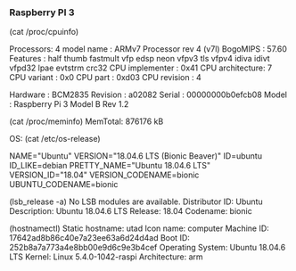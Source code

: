 ### Raspberry PI 3
(cat /proc/cpuinfo)
 
Processors: 4
model name      : ARMv7 Processor rev 4 (v7l)
BogoMIPS           : 57.60
Features              : half thumb fastmult vfp edsp neon vfpv3 tls vfpv4 idiva idivt vfpd32 lpae evtstrm crc32
CPU implementer            : 0x41
CPU architecture: 7
CPU variant        : 0x0
CPU part             : 0xd03
CPU revision       : 4
 
Hardware            : BCM2835
Revision              : a02082
Serial                    : 00000000b0efcb08
Model                  : Raspberry Pi 3 Model B Rev 1.2
 
(cat /proc/meminfo)
MemTotal: 876176 kB
 
OS:
(cat /etc/os-release)
 
NAME="Ubuntu"
VERSION="18.04.6 LTS (Bionic Beaver)"
ID=ubuntu
ID_LIKE=debian
PRETTY_NAME="Ubuntu 18.04.6 LTS"
VERSION_ID="18.04"
VERSION_CODENAME=bionic
UBUNTU_CODENAME=bionic
 
(lsb_release -a)
No LSB modules are available.
Distributor ID:   Ubuntu
Description:        Ubuntu 18.04.6 LTS
Release:              18.04
Codename:         bionic
 
(hostnamectl)
   Static hostname: utad
         Icon name: computer
        Machine ID: 17642ad8b86c40e7a23ee63a6d24d4ad
           Boot ID: 252b8a7a773a4e8bb00e9d6c9e3b4cef
  Operating System: Ubuntu 18.04.6 LTS
            Kernel: Linux 5.4.0-1042-raspi
      Architecture: arm


